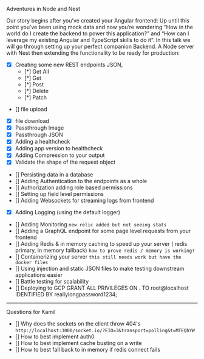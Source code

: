 Adventures in Node and Nest

Our story begins after you’ve created your Angular frontend: Up until this point you’ve been using mock data and now you’re wondering “How in the world do I create the backend to power this application?” and “How can I leverage my existing Angular and TypeScript skills to do it”.  In this talk we will go through setting up your perfect companion Backend. A Node server with Nest then extending the functionality to be ready for production:

- [x] Creating some new REST endpoints JSON, 
    - [*] Get All
    - [*] Get
    - [*] Post
    - [*] Delete
    - [*] Patch
- [] file upload 
- [x] file download
- [x] Passthrough Image
- [x] Passthrough JSON
- [x] Adding a healthcheck
- [x] Adding app version to healthcheck
- [x] Adding Compression to your output
- [x] Validate the shape of the request object
- [] Persisting data in a database
- [] Adding Authentication to the endpoints as a whole
- [] Authorization adding role based permissions
- [] Setting up field level permissions
- [] Adding Websockets for streaming logs from frontend
- [x] Adding Logging (using the default logger)
- [] Adding Monitoring `new relic added but not seeing stats`
- [] Adding a GraphQL endpoint for some page level requests from your frontend
- [] Adding Redis & in memory caching to speed up your server ( redis primary, in memory fallback) `how to prove redis / memory is working?`
- [] Containerizing your server `this still needs work but have the docker files`
- [] Using injection and static JSON files to make testing downstream applications easier
- [] Battle testing for scalability
- [] Deploying to GCP
GRANT ALL PRIVILEGES ON *.* TO root@localhost IDENTIFIED BY reallylongpassword1234;


-----

Questions for Kamil
- [] Why does the sockets on the client throw 404's `http://localhost:3000/socket.io/?EIO=3&transport=polling&t=MTEQhYW `
- [] How to best implement auth0
- [] How to best implement cache busting on a write
- [] How to best fall back to in memory if redis connect fails